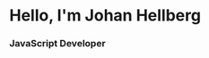 


<h1> Hello, I'm Johan Hellberg </h1>

<h3>  JavaScript Developer </h3>

<!--

<p> 
<a href="https://www.linkedin.com/in/johan-hellberg-805078167/"><img alt="LinkedIn" src="https://img.shields.io/badge/-Sulthan_Mohaideen-blue?style=flat-square&logo=Linkedin&logoColor=white&link=https://www.linkedin.com/in/sulthannk/"></a>
</p>



---------------------------------------------------------------------------------------------------------------------------------------------------------------------------------
### 🤔 About
-  **Working :**  Web Development :computer: | Cloud :cloud: 
-  **Learning :** Full-Stack :zap: | Open-Source :fire:	
-  **Hobbies :** Books :books: | Music :headphones:
-  **Ask me about :** Anything!, I'm happy to help :v:
-  **Fun fact :** When most developer loves coffee:sweat_smile: But, I prefer tea :heart: 
-  **Pronouns :** He/Him/His :innocent:

---------------------------------------------------------------------------------------------------------------------------------------------------------------------------------
### ✨ Visitors 

<p align="left"> <img src="https://komarev.com/ghpvc/?username=SulthanNK" alt="SulthanNK" /> </p>

### 📊 Profile stats

[![SulthanNK's github stats](https://github-readme-stats.vercel.app/api?username=SulthanNK&show_icons=true&title_color=fff&icon_color=79ff97&text_color=9f9f9f&bg_color=151515)](https://github.com/SulthanNK/github-readme-stats)

-------------------------------------------------------------------------------------------------------------------------------------------------------------------------------

⭐️ From [SulthanNK](http://www.github.com/SulthanNK)





**JohanCodeForFun/johancodeforfun** is a ✨ _special_ ✨ repository because its `README.md` (this file) appears on your GitHub profile.

Here are some ideas to get you started:

- 🔭 I’m currently working on ...
- 🌱 I’m currently learning ...
- 👯 I’m looking to collaborate on ...
- 🤔 I’m looking for help with ...
- 💬 Ask me about ...
- 📫 How to reach me: ...
- 😄 Pronouns: ...
- ⚡ Fun fact: ...
-->
